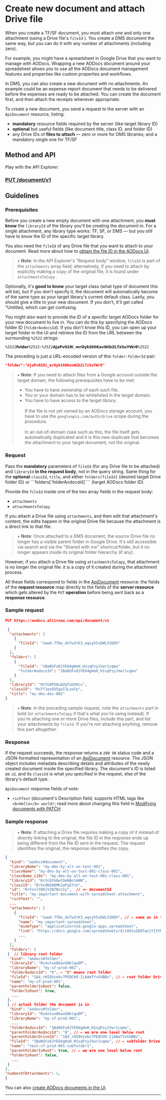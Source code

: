 # Create new document and attach Drive file

When you create a TF/SF document, you must attach one and only one attachment (using a Drive file's ````fileId```` ). You create a DMS document the same way, but you can do it with any number of attachments (including zero).

For example, you might have a spreadsheet in Google Drive that you want to manage with AODocs. Wrapping a new AODocs document around your spreadsheet allows you to use all the AODocs document management features and properties like custom properties and workflows.

In DMS, you can also create a new document with no attachments. An example could be an expense-report document that needs to be delivered before the expenses are ready to be attached. You can create the document first, and then attach the receipts whenever appropriate.

To create a new document, you send a request to the server with an ```ApiDocument``` resource, listing:

*   **mandatory** resource fields required by the server (like target library ID)
*   **optional** but useful fields (like document title, class ID, and folder ID)
*   any Drive IDs of **files to attach** — zero or more for DMS libraries; and a mandatory single one for TF/SF

## Method and API

Play with the API Explorer:

### [PUT /document/v1](https://api.aodocs-staging.com/docs/aodocs-staging.altirnao.com/1/routes/document/v1/put)

## Guidelines

### Prerequisites

Before you create a new empty document with one attachment, you **must know** the ````libraryId```` of the library you'll be creating the document in. For a single attachment, any library type works: TF, SF, or DMS — but you still have to know the ID of the specific target library.

You also need the ````fileId```` of any Drive file that you want to attach to your document. Read more about how to [obtain the file ID in the AODocs UI](#heading=h.hhg7itlz0n58).

> ⭑   **Note**: In the API Explorer's "Request body" window, ```fileId``` is part of the ```attachments``` array field; alternatively, if you need to attach by explicitly making a copy of the original file, it is found under ```attachmentsToCopy``` .

Optionally, it's **good to know** your target class (what type of document this will be), but if you don't specify it, the document will automatically become of the same type as your target library's current default class. Lastly, you should give a title to your new document. If you don't, it'll get called "Untitled, which can get confusing.

You might also want to provide the ID of a specific target AODocs folder for your new document to live in. You can do this by specifying the AODocs folder ID (```folderAodocsId```). If you don't know this ID, you can open up your target folder in the UI and retrieve the ID from the URL between the surrounding ```%2522``` strings:

```
%2522𝗳𝗼𝗹𝗱𝗲𝗿%2522:%2522𝗔𝗷𝗮𝗣𝘃𝟬𝟮𝟴𝗶_𝗺𝗿𝗢𝘆𝗸𝗜𝟲𝟬𝗞𝗮𝘃𝗪𝗶𝗯𝟮𝗟𝗧𝘇𝗦𝘂𝗬𝗪𝗿𝟴%2522
```

The preceding is just a URL-encoded version of this ```folder:folderId``` pair:

```json
"folder":"AjaPv028i_mrOykI60KavWib2LTzSuYWr8"
```

> ⭑   **Note**: If you need to attach files from a Google account outside the target domain, the following prerequisites have to be met:
> * You have to have ownership of each such file.
> * You or your domain has to be whitelisted in the target domain.
> * You have to have access to the target library.\
>\
> If the file is not yet owned by an AODocs storage account, you have to use the ```googleapis.com/auth/drive``` scope during the procedure.\
>\
> In an out-of-domain case such as this, the file itself gets automatically duplicated and it is this new duplicate that becomes the attachment to your target document, not the original.
</pre>

### Request

Pass the **mandatory** parameters of ```fileId``` (for any Drive file to be attached) and ````libraryId```` **in the request body**, not in the query string. Same thing for the **optional** ````classId````, ````title````, and either ```folders[fileId]``` (desired target Drive folder ID) or ```folders[`folderAodocsId]```` (target AODocs folder ID).

Provide the ```fileId``` inside one of the two array fields in the request body:

*   ```attachments```
*   ```attachmentsToCopy```

If you attach a Drive file using ```attachments```, and then edit that attachment's content, the edits happen in the original Drive file because the attachment is a direct link to that file.

> ⭑   **Note**: Once attached to a DMS document, the source Drive file no longer has a visible parent folder in Google Drive. It's still accessible via search and via the "Shared with me" shortcut/folder, but it no longer appears inside its original folder hierarchy (if any).

However, if you attach a Drive file using ```attachmentsToCopy```, that attachment is no longer the original file: it is a copy of it created during the attachment process.

All these fields correspond to fields in the [ApiDocument](https://api.aodocs-staging.com/docs/aodocs-staging.altirnao.com/1/types/ApiDocument) resource: the fields of the **request resource** map directly to the fields of the **server resource** which gets altered by the ````PUT```` **operation** before being sent back as a **response resource**.

### Sample request

```json
PUT https://aodocs.altirnao.com/api/document/v1

 {
  "attachments": [
    {
      "fileId": "1wwO-7T8e_doTw3rK3_wqvyh5zEWL5IKDh"
    }
  ],
  "folders": [
    {
      "fileId": "1BaNSFx8JYE04gHoH_H1sqPzyJVwr1cqma"
      "folderAodocsId": "1BaNSFx8JYE04gHoH_H1sqPzyJVwr1cqma"
    }
  ],
  "libraryId": "RnTG8PD8u8ZqTuDVHcv",
  "classId": "RnTf1mx835gaTJLzoFp",
  "title": "my-dms-doc-002"
}
```


> ⭑   **Note**: In the preceding sample request, note the ```attachments``` part in bold (or ```attachmentsToCopy``` if that's what you're using instead). If you're attaching one or more Drive files, include this part, and list your attachments by ```fileId```. If you're not attaching anything, remove this part altogether.

### Response

If the request succeeds, the response returns a ```200 OK``` status code and a JSON-formatted representation of an [ApiDocument](https://api.aodocs-staging.com/docs/aodocs-staging.altirnao.com/1/types/ApiDocument) resource. The JSON object includes metadata describing details and attributes of the newly created document inside the specified library. The document's ID is listed as ````id````, and its ````classId```` is what you specified in the request, else of the library's default type.

````ApiDocument```` response fields of note:

*   ````richText```` (document's Description field; supports HTML tags like ```<b>Hello</b> world!```; read more about changing this field in [Modifying documents with PATCH](https://docs.google.com/document/d/1_xHBm2TSTJU7u3eL1BNo0thYiFlQPGDD3cLTN_ZemrA/edit#heading=h.jqqjrnnjon39)

### Sample response

> ⭑   **Note**: If attaching a Drive file requires making a copy of it instead of directly linking to the original, the file ID in the response ends up being different from the file ID sent in the request. The request identifies the original, the response identifies the copy.

```json
{
  "kind": "aodocs#document",
  "libraryName": "my-dms-by-alt-on-test-001",
  "className": "my-dms-by-alt-on-test-001-class-001",
  "className_i18n": "my-dms-by-alt-on-test-001-class-001",
  "libraryId": "RrVcEFb8wtDeNAnlmNN",
  "classId": "RrVcdN280MKJwPyE7sh",
  "id": "RrVsvlY80jV2N7NcCIy",  // <— documentId
  "title": "my-important-document-with-spreadsheet-attachment",
  "richText": "",
  ...
  "attachments": [
    {
      "fileId": "1wwO-7T8e_doTw3rK3_wqvyh5zEWL5IKDh", // ⇐ same as in the request, unlike with the ```attachmentsToCopy``` parameter
      "name": "my-important-spreadsheet",
      "mimeType": "application/vnd.google-apps.spreadsheet",
      "link": "https://docs.google.com/spreadsheets/d/108JuZK8TqnjYI3YND_GmiIc-tfoZVJ7IJzQrD8lfjNJc/edit?usp=drivesdk",
      ...
    }
  ],
  "folders": [
 {  // library root folder
  "kind": "aodocs#folder",
  "libraryId": "Rs4xtue86axGNklquDP",
  "libraryName": "my-sf-prod-001",
  "folderAodocsId": "0", ⇐ "0" means root folder
  "fileId": "1Q4_rHI8Xzebc7PEOCH9-IjAAmTYvXXBBu", // ⇐ root folder Drive ID
  "name": "my-sf-prod-001",
  "parentFolderIsRoot": false,
  "folderIsRoot": true,
   ...
 },
 { // actual folder the document is in
  "kind": "aodocs#folder",
  "libraryId": "Rs4xtue86axGNklquDP",
  "libraryName": "my-sf-prod-001",
   ...
  "folderAodocsId": "1BaNSFx8JYE04gHoH_H1sqPzyJVwr1cqma",
  "parentFolderAodocsId": "0", // ⇐ we are one level below root
  "parentFolderDriveId": "1Q4_rHI8Xzebc7PEOCH9-IjAAmTYvXXBBu",
  "fileId": "1BaNSFx8JYE04gHoH_H1sqPzyJVwr1cqma", // ⇐ subfolder Drive ID
  "name": "test-sf-prod-001-subfolder1",
  "parentFolderIsRoot": true, // ⇐ we are one level below root
  "folderIsRoot": false,
   ...
 }
],
"numberOfAttachments": 1,
}
```

You can also [create AODocs documents in the UI](https://support.aodocs.com/hc/en-us/articles/115005892403-Create-AODocs-documents).

---
